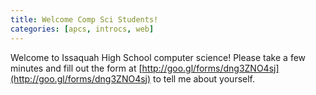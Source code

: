 ```yaml
---
title: Welcome Comp Sci Students!
categories: [apcs, introcs, web]
---
```

Welcome to Issaquah High School computer science! Please take a few minutes and fill out the form at [http://goo.gl/forms/dng3ZNO4sj](http://goo.gl/forms/dng3ZNO4sj) to tell me about yourself.
